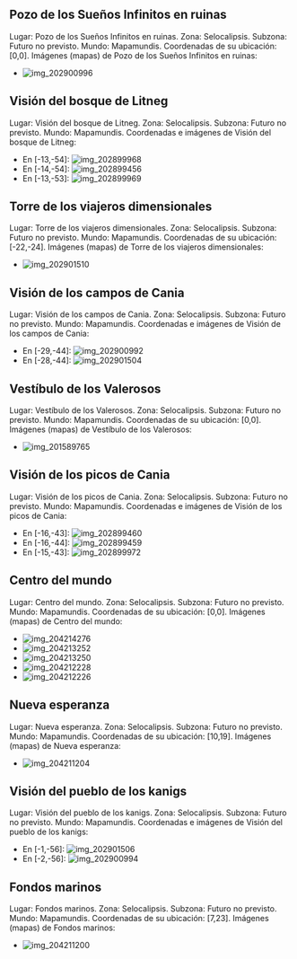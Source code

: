 ## Pozo de los Sueños Infinitos en ruinas
Lugar: Pozo de los Sueños Infinitos en ruinas.
Zona: Selocalipsis.
Subzona: Futuro no previsto.
Mundo: Mapamundis.
Coordenadas de su ubicación: [0,0].
Imágenes (mapas) de Pozo de los Sueños Infinitos en ruinas:
- ![img_202900996](https://media.discordapp.net/attachments/1115311447145193482/1115347081213780048/202900996.jpg)

## Visión del bosque de Litneg
Lugar: Visión del bosque de Litneg.
Zona: Selocalipsis.
Subzona: Futuro no previsto.
Mundo: Mapamundis.
Coordenadas e imágenes de Visión del bosque de Litneg:
- En [-13,-54]: ![img_202899968](https://media.discordapp.net/attachments/1115311447145193482/1115347065019584612/202899968.jpg)
- En [-14,-54]: ![img_202899456](https://media.discordapp.net/attachments/1115311447145193482/1115347037135835176/202899456.jpg)
- En [-13,-53]: ![img_202899969](https://media.discordapp.net/attachments/1115311447145193482/1115347066663735316/202899969.jpg)

## Torre de los viajeros dimensionales
Lugar: Torre de los viajeros dimensionales.
Zona: Selocalipsis.
Subzona: Futuro no previsto.
Mundo: Mapamundis.
Coordenadas de su ubicación: [-22,-24].
Imágenes (mapas) de Torre de los viajeros dimensionales:
- ![img_202901510](https://media.discordapp.net/attachments/1115311447145193482/1115347108271247450/202901510.jpg)

## Visión de los campos de Cania
Lugar: Visión de los campos de Cania.
Zona: Selocalipsis.
Subzona: Futuro no previsto.
Mundo: Mapamundis.
Coordenadas e imágenes de Visión de los campos de Cania:
- En [-29,-44]: ![img_202900992](https://media.discordapp.net/attachments/1115311447145193482/1115347074041532566/202900992.jpg)
- En [-28,-44]: ![img_202901504](https://media.discordapp.net/attachments/1115311447145193482/1115347084544049202/202901504.jpg)

## Vestíbulo de los Valerosos
Lugar: Vestíbulo de los Valerosos.
Zona: Selocalipsis.
Subzona: Futuro no previsto.
Mundo: Mapamundis.
Coordenadas de su ubicación: [0,0].
Imágenes (mapas) de Vestíbulo de los Valerosos:
- ![img_201589765](https://media.discordapp.net/attachments/1115311447145193482/1115346660319576204/201589765.jpg)

## Visión de los picos de Cania
Lugar: Visión de los picos de Cania.
Zona: Selocalipsis.
Subzona: Futuro no previsto.
Mundo: Mapamundis.
Coordenadas e imágenes de Visión de los picos de Cania:
- En [-16,-43]: ![img_202899460](https://media.discordapp.net/attachments/1115311447145193482/1115347040537419776/202899460.jpg)
- En [-16,-44]: ![img_202899459](https://media.discordapp.net/attachments/1115311447145193482/1115347038767423538/202899459.jpg)
- En [-15,-43]: ![img_202899972](https://media.discordapp.net/attachments/1115311447145193482/1115347070140829876/202899972.jpg)

## Centro del mundo
Lugar: Centro del mundo.
Zona: Selocalipsis.
Subzona: Futuro no previsto.
Mundo: Mapamundis.
Coordenadas de su ubicación: [0,0].
Imágenes (mapas) de Centro del mundo:
- ![img_204214276](https://media.discordapp.net/attachments/1115311447145193482/1115347256984477787/204214276.jpg)
- ![img_204213252](https://media.discordapp.net/attachments/1115311447145193482/1115347230816206848/204213252.jpg)
- ![img_204213250](https://media.discordapp.net/attachments/1115311447145193482/1115347228979114034/204213250.jpg)
- ![img_204212228](https://media.discordapp.net/attachments/1115311447145193482/1115347225351041135/204212228.jpg)
- ![img_204212226](https://media.discordapp.net/attachments/1115311447145193482/1115347223992086610/204212226.jpg)

## Nueva esperanza
Lugar: Nueva esperanza.
Zona: Selocalipsis.
Subzona: Futuro no previsto.
Mundo: Mapamundis.
Coordenadas de su ubicación: [10,19].
Imágenes (mapas) de Nueva esperanza:
- ![img_204211204](https://media.discordapp.net/attachments/1115311447145193482/1115347201418346617/204211204.jpg)

## Visión del pueblo de los kanigs
Lugar: Visión del pueblo de los kanigs.
Zona: Selocalipsis.
Subzona: Futuro no previsto.
Mundo: Mapamundis.
Coordenadas e imágenes de Visión del pueblo de los kanigs:
- En [-1,-56]: ![img_202901506](https://media.discordapp.net/attachments/1115311447145193482/1115347105557524652/202901506.jpg)
- En [-2,-56]: ![img_202900994](https://media.discordapp.net/attachments/1115311447145193482/1115347079213088798/202900994.jpg)

## Fondos marinos
Lugar: Fondos marinos.
Zona: Selocalipsis.
Subzona: Futuro no previsto.
Mundo: Mapamundis.
Coordenadas de su ubicación: [7,23].
Imágenes (mapas) de Fondos marinos:
- ![img_204211200](https://media.discordapp.net/attachments/1115311447145193482/1115347197807034399/204211200.jpg)